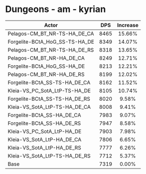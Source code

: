# Dungeons - am - kyrian
| Actor | DPS | Increase |
|---|:---:|:---:|
|Pelagos-CM_BT_NR-TS-HA_DE_CA|8465|15.66%|
|Forgelite-BCtA_HoG_SS-TS-HA_DE|8349|14.07%|
|Pelagos-CM_BT_NR-TS-HA_DE_RS|8318|13.65%|
|Pelagos-CM_BT_NR-HA_DE_CA|8249|12.71%|
|Forgelite-BCtA_HoG_SS-HA_DE|8213|12.21%|
|Pelagos-CM_BT_NR-HA_DE_RS|8199|12.02%|
|Forgelite-BCtA_SS-TS-HA_DE_CA|8162|11.52%|
|Kleia-VS_PC_SotA_LtP-TS-HA_DE|8105|10.74%|
|Forgelite-BCtA_SS-TS-HA_DE_RS|8020|9.58%|
|Kleia-VS_SotA_LtP-TS-HA_DE_CA|8008|9.41%|
|Forgelite-BCtA_SS-HA_DE_CA|7983|9.07%|
|Forgelite-BCtA_SS-HA_DE_RS|7947|8.58%|
|Kleia-VS_PC_SotA_LtP-HA_DE|7903|7.98%|
|Kleia-VS_SotA_LtP-HA_DE_CA|7806|6.65%|
|Kleia-VS_SotA_LtP-HA_DE_RS|7777|6.26%|
|Kleia-VS_SotA_LtP-TS-HA_DE_RS|7712|5.37%|
|Base|7319|0.00%|
